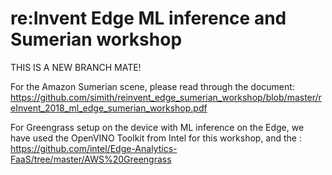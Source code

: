 # re:Invent Edge ML inference and Sumerian workshop

THIS IS A NEW BRANCH MATE!

For the Amazon Sumerian scene, please read through the document: https://github.com/simith/reinvent_edge_sumerian_workshop/blob/master/reInvent_2018_ml_edge_sumerian_workshop.pdf

For Greengrass setup on the device with ML inference on the Edge, we have used the OpenVINO Toolkit from Intel for this workshop, and the :
https://github.com/intel/Edge-Analytics-FaaS/tree/master/AWS%20Greengrass


